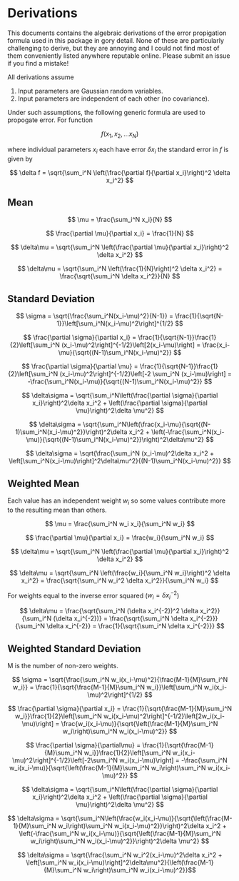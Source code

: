 # Derivations

This documents contains the algebraic derivations of the error propigation formula used in this package in gory detail.  None of these are particularly challenging to derive, but they are annoying and I could not find most of them conveniently listed anywhere reputable online.  Please submit an issue if you find a mistake!

All derivations assume 
1. Input parameters are Gaussian random variables.
2. Input parameters are independent of each other (no covariance).

Under such assumptions, the following generic formula are used to propogate error.  For function 

$$ f(x_1, x_2, ... x_N) $$

where individual parameters $x_i$ each have error $\delta x_i$ the standard error in $f$ is given by

$$ \delta f = \sqrt{\sum_i^N \left(\frac{\partial f}{\partial x_i}\right)^2 \delta x_i^2} $$

## Mean

$$ \mu = \frac{\sum_i^N x_i}{N} $$

$$ \frac{\partial \mu}{\partial x_i} = \frac{1}{N} $$

$$ \delta\mu = \sqrt{\sum_i^N \left(\frac{\partial \mu}{\partial x_i}\right)^2 \delta x_i^2} $$

$$ \delta\mu = \sqrt{\sum_i^N \left(\frac{1}{N}\right)^2 \delta x_i^2} = \frac{\sqrt{\sum_i^N \delta x_i^2}}{N} $$

## Standard Deviation

$$ \sigma = \sqrt{\frac{\sum_i^N(x_i-\mu)^2}{N-1}} = \frac{1}{\sqrt{N-1}}\left[\sum_i^N(x_i-\mu)^2\right]^{1/2} $$

$$ \frac{\partial \sigma}{\partial x_i} = \frac{1}{\sqrt{N-1}}\frac{1}{2}\left[\sum_i^N (x_i-\mu)^2\right]^{-1/2}\left[2(x_i-\mu)\right] = \frac{x_i-\mu}{\sqrt{(N-1)\sum_i^N(x_i-\mu)^2}} $$

$$ \frac{\partial \sigma}{\partial \mu} = \frac{1}{\sqrt{N-1}}\frac{1}{2}\left[\sum_i^N (x_i-\mu)^2\right]^{-1/2}\left[-2 \sum_i^N (x_i-\mu)\right] = -\frac{\sum_i^N(x_i-\mu)}{\sqrt{(N-1)\sum_i^N(x_i-\mu)^2}} $$

$$ \delta\sigma = \sqrt{\sum_i^N\left(\frac{\partial \sigma}{\partial x_i}\right)^2\delta x_i^2 + \left(\frac{\partial \sigma}{\partial \mu}\right)^2\delta \mu^2} $$

$$ \delta\sigma = \sqrt{\sum_i^N\left(\frac{x_i-\mu}{\sqrt{(N-1)\sum_i^N(x_i-\mu)^2}}\right)^2\delta x_i^2 + \left(-\frac{\sum_i^N(x_i-\mu)}{\sqrt{(N-1)\sum_i^N(x_i-\mu)^2}}\right)^2\delta\mu^2} $$

$$ \delta\sigma = \sqrt{\frac{\sum_i^N (x_i-\mu)^2\delta x_i^2 + \left[\sum_i^N(x_i-\mu)\right]^2\delta\mu^2}{(N-1)\sum_i^N(x_i-\mu)^2}} $$

## Weighted Mean
Each value has an independent weight $w_i$ so some values contribute more to the resulting mean than others.

$$ \mu = \frac{\sum_i^N w_i x_i}{\sum_i^N w_i} $$

$$ \frac{\partial \mu}{\partial x_i} = \frac{w_i}{\sum_i^N w_i} $$

$$ \delta\mu = \sqrt{\sum_i^N \left(\frac{\partial \mu}{\partial x_i}\right)^2 \delta x_i^2} $$

$$ \delta\mu = \sqrt{\sum_i^N \left(\frac{w_i}{\sum_i^N w_i}\right)^2 \delta x_i^2} = \frac{\sqrt{\sum_i^N w_i^2 \delta x_i^2}}{\sum_i^N w_i} $$

For weights equal to the inverse error squared ($w_i = \delta x_i^{-2}$)

$$ \delta\mu = \frac{\sqrt{\sum_i^N (\delta x_i^{-2})^2 \delta x_i^2}}{\sum_i^N (\delta x_i^{-2})} = \frac{\sqrt{\sum_i^N \delta x_i^{-2}}}{\sum_i^N \delta x_i^{-2}} = \frac{1}{\sqrt{\sum_i^N \delta x_i^{-2}}} $$

## Weighted Standard Deviation

M is the number of non-zero weights.

$$ \sigma = \sqrt{\frac{\sum_i^N w_i(x_i-\mu)^2}{\frac{M-1}{M}\sum_i^N w_i}} = \frac{1}{\sqrt{\frac{M-1}{M}\sum_i^N w_i}}\left[\sum_i^N w_i(x_i-\mu)^2\right]^{1/2} $$

$$ \frac{\partial \sigma}{\partial x_i} = \frac{1}{\sqrt{\frac{M-1}{M}\sum_i^N w_i}}\frac{1}{2}\left[\sum_i^N w_i(x_i-\mu)^2\right]^{-1/2}\left[2w_i(x_i-\mu)\right] = \frac{w_i(x_i-\mu)}{\sqrt{\left(\frac{M-1}{M}\sum_i^N w_i\right)\sum_i^N w_i(x_i-\mu)^2}} $$

$$ \frac{\partial \sigma}{\partial\mu} = \frac{1}{\sqrt{\frac{M-1}{M}\sum_i^N w_i}}\frac{1}{2}\left[\sum_i^N w_i(x_i-\mu)^2\right]^{-1/2}\left[-2\sum_i^N w_i(x_i-\mu)\right] = -\frac{\sum_i^N w_i(x_i-\mu)}{\sqrt{\left(\frac{M-1}{M}\sum_i^N w_i\right)\sum_i^N w_i(x_i-\mu)^2}} $$

$$ \delta\sigma = \sqrt{\sum_i^N\left(\frac{\partial \sigma}{\partial x_i}\right)^2\delta x_i^2 + \left(\frac{\partial \sigma}{\partial \mu}\right)^2\delta \mu^2} $$

$$ \delta\sigma = \sqrt{\sum_i^N\left(\frac{w_i(x_i-\mu)}{\sqrt{\left(\frac{M-1}{M}\sum_i^N w_i\right)\sum_i^N w_i(x_i-\mu)^2}}\right)^2\delta x_i^2 + \left(-\frac{\sum_i^N w_i(x_i-\mu)}{\sqrt{\left(\frac{M-1}{M}\sum_i^N w_i\right)\sum_i^N w_i(x_i-\mu)^2}}\right)^2\delta \mu^2} $$

$$ \delta\sigma = \sqrt{\frac{\sum_i^N w_i^2(x_i-\mu)^2\delta x_i^2 + \left[\sum_i^N w_i(x_i-\mu)\right]^2\delta\mu^2}{\left(\frac{M-1}{M}\sum_i^N w_i\right)\sum_i^N w_i(x_i-\mu)^2}}$$